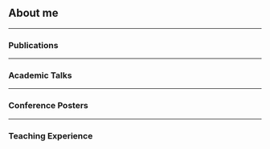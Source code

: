 ## About me

---

### Publications




---

### Academic Talks



---

### Conference Posters



---

### Teaching Experience
